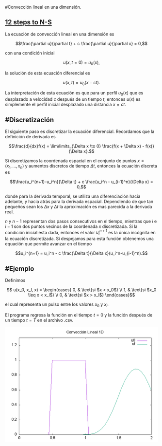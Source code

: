 #Convección lineal en una dimensión.

[12 steps to N-S](https://www.theoj.org/jose-papers/jose.00021/10.21105.jose.00021.pdf)
-------------------------


La ecuación de convección lineal en una dimensión es

$$\frac{\partial u}{\partial t} + c \frac{\partial u}{\partial x} = 0,$$

con una condición inicial

$$u(x, t=0) = u_{0}(x),$$

la solución de esta ecuación diferencial es

$$u(x,t) = u_{0}(x-ct).$$

La interpretación de esta ecuación es que para un perfil $u_{0}(x)$ que es desplazado a velocidad $c$ después de un tiempo $t$, entonces $u(x)$ es simplemente el perfil inicial desplazado una distancia $x = ct$. 

#Discretización
-------------------------
El siguiente paso es discretizar la ecuación diferencial. 
Recordamos que la definición de derivada es

$$\frac{d}{dx}f(x) = \lim\limits_{\Delta x \to 0} \frac{f(x + \Delta x) - f(x)}{\Delta x}.$$

Si discretizamos la coordenada espacial en el conjunto de puntos  $x = (x_1, \dots , x_n)$ y aumentos discretos de tiempo $\Delta t$, entonces la ecuación discreta es

$$\frac{u_i^{n+1}-u_i^n}{\Delta t} + c \frac{u_i^n - u_{i-1}^n}{\Delta x} = 0,$$

donde para la derivada temporal, se utiliza una diferenciación hacia adelante, y hacia atrás para la derivada espacial. Dependiendo de que tan pequeños sean los $\Delta x$ y $\Delta t$ la aproximación es mas parecida a la derivada real.

$n$ y $n-1$ representan dos pasos consecutivos en el tiempo, mientras que $i$ e $i-1$ son dos puntos vecinos de la coordenada $x$ discretizada. Si la condición inicial esta dada, entonces el valor $u_i^{n+1}$ es la única incógnita en la ecuación discretizada. Si despejamos para esta función obtenemos una equación que permite avanzar en el tiempo

$$u_i^{n+1} = u_i^n - c \frac{\Delta t}{\Delta x}(u_i^n-u_{i-1}^n).$$

#Ejemplo
-------------------------
Definimos

$$ u(x_0, x_l, x) = 
\begin{cases}
0, &   \text{si $x < x_0$} \\
1, &  \text{si $x_0 \leq x < x_l$} \\
0, &  \text{si $x > x_l$}
\end{cases}$$

el cual representa un pulso entre los valores $x_0$ y $x_l$.

El programa regresa la función en el tiempo $t=0$ y la función después de un tiempo $t=T$ en el archivo .csv.

![Gráfica](grafica.png)